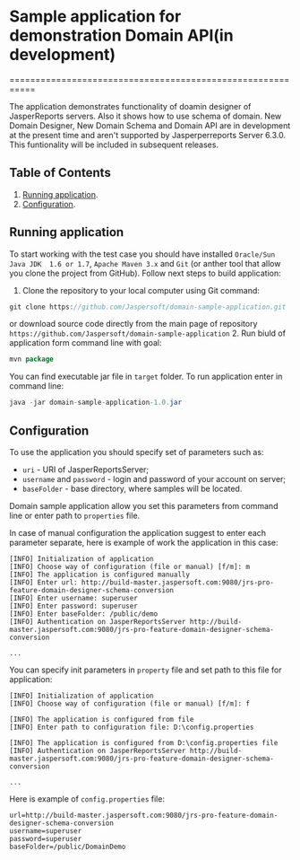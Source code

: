 # Sample application for demonstration Domain API(in development)
===========================================================

The application demonstrates functionality of doamin designer of JasperReports servers. Also it shows how to use schema of domain.
New Domain Designer, New Domain Schema and Domain API are in development at the present time and aren't supported by Jasperperreports Server 6.3.0. This funtionality will be included in subsequent releases.

Table of Contents
------------------
1. [Running application](#running-application).
2. [Configuration](#configuration).

Running application
-------------
To start working with the test case you should have installed `Oracle/Sun Java JDK  1.6 or 1.7`, `Apache Maven 3.x` and `Git` (or anther tool that allow you clone the project from GitHub). Follow next steps to build application:
1. Clone the repository to your local computer using Git command: 
```java
git clone https://github.com/Jaspersoft/domain-sample-application.git
```
or download source code directly from the main page of repository `https://github.com/Jaspersoft/domain-sample-application`
2. Run biuld of application form command line with goal:
```java
mvn package
```
You can find executable jar file in `target` folder.
To run application enter in command line:
```java
java -jar domain-sample-application-1.0.jar
```
Configuration
-------------
To use the application you should specify  set of parameters such as:
- `uri` -  URI of JasperReportsServer;
- `username` and `password` - login and password of your account on server;
- `baseFolder` - base directory, where samples will be located.

Domain sample application allow you set this parameters from command line or enter path to `properties` file.

In case of manual configuration the application suggest to enter each parameter separate, here is example of work the application in this case:
```
[INFO] Initialization of application
[INFO] Choose way of configuration (file or manual) [f/m]: m
[INFO] The application is configured manually
[INFO] Enter url: http://build-master.jaspersoft.com:9080/jrs-pro-feature-domain-designer-schema-conversion
[INFO] Enter username: superuser
[INFO] Enter password: superuser
[INFO] Enter baseFolder: /public/demo
[INFO] Authentication on JasperReportsServer http://build-master.jaspersoft.com:9080/jrs-pro-feature-domain-designer-schema-conversion

...
```
You can specify init parameters in `property` file and set path to this file for application:
```
[INFO] Initialization of application
[INFO] Choose way of configuration (file or manual) [f/m]: f

[INFO] The application is configured from file
[INFO] Enter path to configuration file: D:\config.properties

[INFO] The application is configured from D:\config.properties file
[INFO] Authentication on JasperReportsServer http://build-master.jaspersoft.com:9080/jrs-pro-feature-domain-designer-schema-conversion

...

```
 Here is example of `config.properties` file:
 ```
 url=http://build-master.jaspersoft.com:9080/jrs-pro-feature-domain-designer-schema-conversion
 username=superuser
 password=superuser
 baseFolder=/public/DomainDemo

 ```
